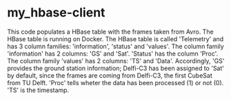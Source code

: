 # my_hbase-client
This code populates a HBase table with the frames taken from Avro. The HBase table is running on Docker.
The HBase table is called 'Telemetry' and has 3 column families: 'information', 'status' and 'values'.
The column family 'information' has 2 columns: 'GS' and 'Sat'.
'Status' has the column 'Proc'. The column family 'values' has 2 columns: 'TS' and 'Data'.
Accordingly, 'GS' provides the ground station information; Delfi-C3 has been assigned to 'Sat' by default, since the frames are
coming from Delfi-C3, the first CubeSat from TU Delft.
'Proc' tells wheter the data has been processed (1) or not (0). 'TS' is the timestamp.  
